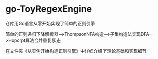 
# go-ToyRegexEngine

仓库用Go语言从零开始实现了简单的正则引擎

简单的正则递归下降解析器-->ThompsonNFA构造-->子集构造法实现DFA-->Hopcrpt算法合并重复状态

在文件夹《从实例开始构造正则引擎》中详细介绍了理论基础和实现细节
